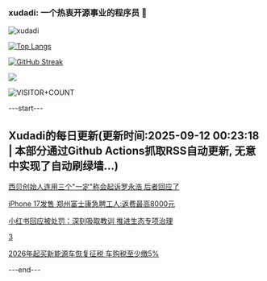 ### xudadi: 一个热衷开源事业的程序员 👋

![xudadi](https://github-readme-stats-git-masterorgs-github-readme-stats-team.vercel.app/api?username=xudadi)

[![Top Langs](https://github-readme-stats.vercel.app/api/top-langs/?username=xudadi)](https://github.com/anuraghazra/github-readme-stats)

[![GitHub Streak](https://streak-stats.demolab.com?user=xudadi&locale=zh_Hans)](https://git.io/streak-stats)

![](https://raw.githubusercontent.com/xudadi/xudadi/main/assets/github-contribution-grid-snake.svg)

![VISITOR+COUNT](https://komarev.com/ghpvc/?username=xudadi&label=VISITOR+COUNT)


---start---

## Xudadi的每日更新(更新时间:2025-09-12 00:23:18 | 本部分通过Github Actions抓取RSS自动更新, 无意中实现了自动刷绿墙...)

[西贝创始人连用三个"一定"称会起诉罗永浩 后者回应了](https://m.163.com/news/article/K97021RS0512B07B.html)

[iPhone 17发售 郑州富士康急聘工人:返费最高8000元](https://m.163.com/news/article/K96OPHPT051492T3.html)

[小红书回应被处罚：深刻吸取教训 推进生态专项治理](https://m.163.com/news/article/K96M2UPQ0001899O.html)

[3](https://m.163.com/touch/news/sub/domestic)

[2026年起买新能源车恢复征税 车购税至少缴5%](https://m.163.com/news/article/K96C6SSH0519DDQ2.html)

---end---
